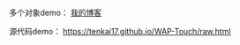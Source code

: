 #

多个对象demo：
[我的博客](https://tenkai17.github.io/WAP-Touch/many.html?_blank)  


源代码demo：
https://tenkai17.github.io/WAP-Touch/raw.html
